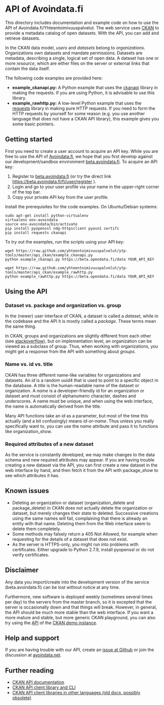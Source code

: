 
# API of Avoindata.fi

This directory includes documentation and example code on how to use the API of Avoindata.fi/Yhteentoimivuuspalvelut. The web service uses [CKAN](http://ckan.org/) to provide a metadata catalog of open datasets. With the API, you can add and retrieve datasets.

In the CKAN data model, *users* and *datasets* belong to *organizations*. Organizations own datasets and mandate permissions. Datasets are metadata, describing a single, logical set of open data. A dataset has one or more *resource*, which are either files on the server or external links that contain the data itself.

The following code examples are provided here:

* **example_ckanapi.py:** A Python example that uses the [ckanapi][ckanapilib] library in making the requests. If you are using Python, it is advisable to use this library.
* **example_rawhttp.py:** A low-level Python example that uses the [requests][requests] library in making pure HTTP requests. If you need to form the HTTP requests by yourself for some reason (e.g. you use another language that does not have a CKAN API library), this example gives you some basic pointers.

## Getting started

First you need to create a user account to acquire an API key. While you are free to use the API of [Avoindata.fi][avoindata], we hope that you first develop against our development/sandbox environment [beta.avoindata.fi][avoindatabeta]. To acquire an API key:

1. Register to [beta.avoindata.fi][avoindatabeta] (or try the direct link https://beta.avoindata.fi/fi/user/register ).
2. Login and go to your user profile via your name in the upper-right corner of the top bar.
3. Copy your private API key from the user profile.

Install the prerequisites for the code examples. On Ubuntu/Debian systems:

    sudo apt-get install python-virtualenv
    virtualenv env-avoindata
    source env-avoindata/bin/activate
    pip install pyopenssl ndg-httpsclient pyasn1 certifi
    pip install requests ckanapi

To try out the examples, run the scripts using your API key:

    wget https://raw.github.com/yhteentoimivuuspalvelut/ytp-tools/master/api_ckan/example_ckanapi.py
    python example_ckanapi.py https://beta.opendata.fi/data YOUR_API_KEY

    wget https://raw.github.com/yhteentoimivuuspalvelut/ytp-tools/master/api_ckan/example_rawhttp.py
    python example_rawhttp.py https://beta.opendata.fi/data YOUR_API_KEY

## Using the API

### Dataset vs. package and organization vs. group

In the (newer) user interface of CKAN, a dataset is called a *dataset*, while in the codebase and the API it is mostly called a *package*. These terms mean the same thing.

In CKAN, groups and organizations are slightly different from each other (see [stackoverflow](http://stackoverflow.com/questions/20963965/whats-the-difference-between-organizations-groups-in-ckan)), but on implementation level, an organization can be viewed as a subclass of group. Thus, when working with organizations, you might get a response from the API with something about *groups*.

### Name vs. id vs. title

CKAN has three different name-like variables for organizations and datasets. An *id* is a random uuid4 that is used to point to a specific object in the database. A *title* is the human-readable name of the dataset or organization. A *name* is a developer-friendly id for an organization or dataset and must consist of alphanumeric character, dashes and underscores. A name must be unique, and when using the web interface, the name is automatically derived from the title.

Many API functions take an *id* as a parameter, but most of the time this actually (and a bit confusingly) means *id-or-name*. Thus unless you really specifically want to, you can use the *name* attribute and pass it to functions like organization_show.

### Required attributes of a new dataset

As the service is constantly developed, we may make changes to the data schema and new required attributes may appear. If you are having trouble creating a new dataset via the API, you can first create a new dataset in the web interface by hand, and then fetch it from the API with package_show to see which attributes it has.

## Known issues

* Deleting an organization or dataset (organization_delete and package_delete) in CKAN does not actually delete the organization or dataset, but merely changes their state to deleted. Successive creations using the same names will fail, complaining that there is already an entity with that name. Deleting them from the Web interface seem to delete them completely.
* Some methods may falsely return a 405 Not Allowed, for example when requesting for the details of a dataset that does not exist.
* As the server is HTTPS-only, you might run into problems with certificates. Either upgrade to Python 2.7.9, install pyopenssl or do not verify certificates.

## Disclaimer

Any data you import/create into the development version of the service (beta.avoindata.fi) can be lost without notice at any time.

Furthermore, new software is deployed weekly (sometimes several times per day) to the servers from the master branch, so it is excepted that the server is occasionally down and that things will break. However, in general, the API should be much more stable than the web interface. If you want a more mature and stable, but more generic CKAN playground, you can also try using the [API](http://demo.ckan.org/api) of the [CKAN demo instance](http://demo.ckan.org).

## Help and support

If you are having trouble with our API, create an [issue at Github](https://github.com/yhteentoimivuuspalvelut/ytp/issues) or join the discussion at [avoindata.net](http://avoindata.net/questions/suomen-avoimen-datan-portaalin-rakentaminen).

## Further reading

* [CKAN API documentation][ckanapidocs]
* [CKAN API client library and CLI][ckanapilib]
* [CKAN API client libraries in other languages (old docs, possibly obsolete)][otherclients]

[avoindata]: https://avoindata.fi
[avoindatabeta]: https://beta.avoindata.fi
[ckanapidocs]: http://docs.ckan.org/en/latest/api/index.html
[ckanapilib]: https://github.com/okfn/ckanapi
[requests]: http://requests.readthedocs.org/en/latest/
[otherclients]: http://docs.ckan.org/en/ckan-1.7.1/api.html#clients
